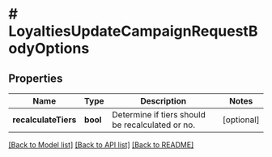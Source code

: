 # # LoyaltiesUpdateCampaignRequestBodyOptions

## Properties

Name | Type | Description | Notes
------------ | ------------- | ------------- | -------------
**recalculateTiers** | **bool** | Determine if tiers should be recalculated or no. | [optional]

[[Back to Model list]](../../README.md#models) [[Back to API list]](../../README.md#endpoints) [[Back to README]](../../README.md)
